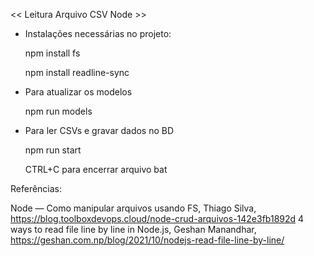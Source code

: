 << Leitura Arquivo CSV Node >>

- Instalações necessárias no projeto:
  
	npm install fs

	npm install readline-sync

- Para atualizar os modelos

   	npm run models

- Para ler CSVs e gravar dados no BD

  	npm run start

  	CTRL+C para encerrar arquivo bat
  
Referências:

Node — Como manipular arquivos usando FS, Thiago Silva, https://blog.toolboxdevops.cloud/node-crud-arquivos-142e3fb1892d
4 ways to read file line by line in Node.js, Geshan Manandhar, https://geshan.com.np/blog/2021/10/nodejs-read-file-line-by-line/
